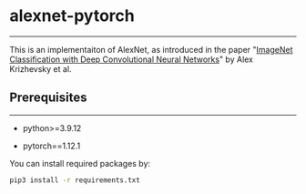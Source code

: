# alexnet-pytorch

***

This is an implementaiton of AlexNet, as introduced in the paper "[ImageNet Classification with Deep Convolutional Neural Networks](https://proceedings.neurips.cc/paper/2012/file/c399862d3b9d6b76c8436e924a68c45b-Paper.pdf)" by Alex Krizhevsky et al. 

## Prerequisites

***

* python>=3.9.12

* pytorch==1.12.1

You can install required packages by:

```bash
pip3 install -r requirements.txt
```
